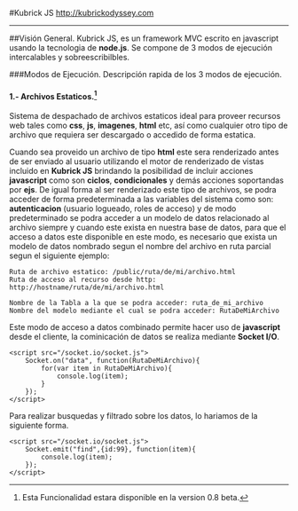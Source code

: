 #Kubrick JS
http://kubrickodyssey.com


---



[^1]: Esta Funcionalidad estara disponible en la version 0.8 beta.






##Visión General.
Kubrick JS, es un framework MVC escrito en javascript usando la tecnologia de **node.js**. Se compone de 3 modos de ejecución intercalables y sobreescribilbles.


###Modos de Ejecución.
Descripción rapida de los 3 modos de ejecución.

#### 1.- Archivos Estaticos.[^1]
Sistema de despachado de archivos estaticos ideal para proveer recursos web tales como **css**, **js**, **imagenes**, **html** etc, así como cualquier otro tipo de archivo que requiera ser descargado o accedido de forma estatica.

Cuando sea proveido un archivo de tipo **html** este sera renderizado antes de ser enviado al usuario utilizando el motor de renderizado de vistas incluido en **Kubrick JS** brindando la posibilidad de incluir acciones **javascript** como son **ciclos**, **condicionales** y demás acciones soportandas por **ejs**. De igual forma al ser renderizado este tipo de archivos, se podra acceder de forma predeterminada a las variables del sistema como son: **autenticacion** (usuario logueado, roles de acceso) y de modo predeterminado se podra acceder a un modelo de datos relacionado al archivo siempre y cuando este exista en nuestra base de datos, para que el acceso a datos este disponible en este modo, es necesario que exista un modelo de datos nombrado segun el nombre del archivo en ruta parcial segun el siguiente ejemplo:

	Ruta de archivo estatico: /public/ruta/de/mi/archivo.html
	Ruta de acceso al recurso desde http: http://hostname/ruta/de/mi/archivo.html
	
	Nombre de la Tabla a la que se podra acceder: ruta_de_mi_archivo
	Nombre del modelo mediante el cual se podra acceder: RutaDeMiArchivo
	

Este modo de acceso a datos combinado permite hacer uso de **javascript** desde el cliente, la cominicación de datos se realiza mediante **Socket I/O**.
	
	<script src="/socket.io/socket.js">
		Socket.on("data", function(RutaDeMiArchivo){
			for(var item in RutaDeMiArchivo){
				console.log(item);
			}
		});
	</script>
	
	
Para realizar busquedas y filtrado sobre los datos, lo hariamos de la siguiente forma.

	<script src="/socket.io/socket.js">
		Socket.emit("find",{id:99}, function(item){
			console.log(item);
		});
	</script>